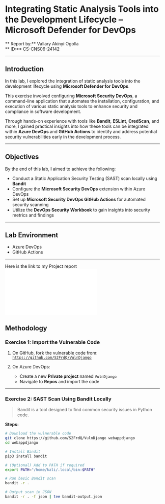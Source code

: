 #  Integrating Static Analysis Tools into the Development Lifecycle – Microsoft Defender for DevOps

** Report by:** Vallary Akinyi Ogolla  
** ID:** CS-CNS06-24142

---

##  Introduction

In this lab, I explored the integration of static analysis tools into the development lifecycle using **Microsoft Defender for DevOps**.

This exercise involved configuring **Microsoft Security DevOps**, a command-line application that automates the installation, configuration, and execution of various static analysis tools to enhance security and compliance in software development.

Through hands-on experience with tools like **Bandit**, **ESLint**, **CredScan**, and more, I gained practical insights into how these tools can be integrated within **Azure DevOps** and **GitHub Actions** to identify and address potential security vulnerabilities early in the development process.

---

##  Objectives

By the end of this lab, I aimed to achieve the following:

-  Conduct a Static Application Security Testing (SAST) scan locally using **Bandit**
- Configure the **Microsoft Security DevOps** extension within Azure DevOps
- Set up **Microsoft Security DevOps GitHub Actions** for automated security scanning
-  Utilize the **DevOps Security Workbook** to gain insights into security metrics and findings

---

##  Lab Environment

- Azure DevOps  
- GitHub Actions

---
 Here is the link to my Project report ![DevOps Report](MS_AppInnovation.md) 
##  Methodology

###  Exercise 1: Import the Vulnerable Code

1. On GitHub, fork the vulnerable code from:  
   [`https://github.com/S2FrdQ/VulnDjango`](https://github.com/S2FrdQ/VulnDjango)

2. On Azure DevOps:
   - Create a new **Private project** named `VulnDjango`
   - Navigate to **Repos** and import the code

---

###  Exercise 2: SAST Scan Using Bandit Locally

> Bandit is a tool designed to find common security issues in Python code.

**Steps:**

```bash
# Download the vulnerable code
git clone https://github.com/S2FrdQ/VulnDjango webappdjango
cd webappdjango

# Install Bandit
pip3 install bandit

# (Optional) Add to PATH if required
export PATH="/home/kali/.local/bin:$PATH"

# Run basic Bandit scan
bandit -r .

# Output scan in JSON
bandit -r . -f json | tee bandit-output.json
